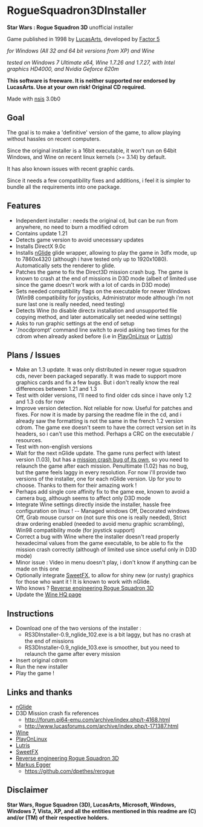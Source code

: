 RogueSquadron3DInstaller
========================

**Star Wars : Rogue Squadron 3D** unofficial installer

Game published in 1998 by [LucasArts](http://www.starwars.com/games-apps), developed by [Factor 5](http://www.factor5.de/)

*for Windows (All 32 and 64 bit versions from XP) and Wine*

*tested on Windows 7 Ultimate x64, Wine 1.7.26 and 1.7.27, with Intel graphics HD4000, and Nvidia Geforce 620m*

**This software is freeware. It is neither supported nor endorsed by LucasArts. Use at your own risk! Original CD required.**

Made with [nsis](http://nsis.sourceforge.net) 3.0b0

## Goal

The goal is to make a 'definitive' version of the game, to allow playing without hassles on recent computers.

Since the original installer is a 16bit executable, it won't run on 64bit Windows, and Wine on recent linux kernels (>= 3.14) by default.

It has also known issues with recent graphic cards.

Since it needs a few compatibility fixes and additions, i feel it is simpler to bundle all the requirements into one package.

## Features

- Independent installer : needs the original cd, but can be run from anywhere, no need to burn a modified cdrom
- Contains update 1.21
- Detects game version to avoid unecessary updates
- Installs DirectX 9.0c
- Installs [nGlide](http://www.zeus-software.com/downloads/nglide) glide wrapper, allowing to play the game in 3dfx mode, up to 7860x4320 (although i have tested only up to 1920x1080). Automatically sets the renderer to glide.
- Patches the game to fix the Direct3D mission crash bug. The game is known to crash at the end of missions in D3D mode (albeit of limited use since the game doesn't work with a lot of cards in D3D mode)
- Sets needed compatibility flags on the executable for newer Windows (Win98 compatibility for joysticks, Administrator mode although i'm not sure last one is really needed, need testing)
- Detects Wine (to disable directx installation and unsupported file copying method, and later automatically set needed wine settings)
- Asks to run graphic settings at the end of setup
- '/nocdprompt' command line switch to avoid asking two times for the cdrom when already asked before (i.e in [PlayOnLinux](http://www.playonlinux.com/) or [Lutris](https://lutris.net/))

## Plans / Issues

- Make an 1.3 update. It was only distributed in newer rogue squadron cds, never been packaged separatly. It was made to support more graphics cards and fix a few bugs. But i don't really know the real differences between 1.21 and 1.3
- Test with older versions, I'll need to find older cds since i have only 1.2 and 1.3 cds for now
- Improve version detection. Not reliable for now. Useful for patches and fixes. For now it is made by parsing the readme file in the cd, and i already saw the formatting is not the same in the french 1.2 version cdrom. The game exe doesn't seem to have the correct version set in its headers, so i can't use this method. Perhaps a CRC on the executable / resources.
- Test with non-english versions
- Wait for the next nGlide update. The game runs perfect with latest version (1.03), but has a [mission crash bug of its own](http://www.zeus-software.com/forum/viewtopic.php?f=10&t=729), so you need to relaunch the game after each mission. Penultimate (1.02) has no bug, but the game feels laggy in every resolution. For now i'll provide two versions of the installer, one for each nGlide version. Up for you to choose. Thanks to them for their amazing work !
- Perhaps add single core affinity fix to the game exe, known to avoid a camera bug, although seems to affect only D3D mode
- Integrate Wine settings directly inside the installer, hassle free configuration on linux ! -- Managed windows Off, Decorated windows Off, Grab mouse cursor on (not sure this one is really needed), Strict draw ordering enabled (needed to avoid menu graphic scrambling), Win98 compatibility mode (for joystick support)
- Correct a bug with Wine where the installer doesn't read properly hexadecimal values from the game executable, to be able to fix the mission crash correctly (although of limited use since useful only in D3D mode)
- Minor issue : Video in menu doesn't play, i don't know if anything can be made on this one
- Optionally integrate [SweetFX](http://forums.guru3d.com/showthread.php?t=381912), to allow for shiny new (or rusty) graphics for those who want it ! It is known to work with nGlide.
- Who knows ? [Reverse engineering Rogue Squadron 3D](http://satd.sk/web/rs/)
- Update the [Wine HQ page](https://appdb.winehq.org/objectManager.php?sClass=application&iId=3258)

## Instructions

- Download one of the two versions of the installer :
  * RS3DInstaller-0.9_nglide_102.exe is a bit laggy, but has no crash at the end of missions
  * RS3DInstaller-0.9_nglide_103.exe is smoother, but you need to relaunch the game after every mission
- Insert original cdrom
- Run the new installer
- Play the game !

## Links and thanks

- [nGlide](http://www.zeus-software.com/downloads/nglide)
- D3D Mission crash fix references
  * http://forum.pj64-emu.com/archive/index.php/t-4168.html
  * http://www.lucasforums.com/archive/index.php/t-171387.html
- [Wine](https://www.winehq.org/)
- [PlayOnLinux](http://www.playonlinux.com/)
- [Lutris](https://lutris.net/)
- [SweetFX](http://forums.guru3d.com/showthread.php?t=381912)
- [Reverse engineering Rogue Squadron 3D](http://satd.sk/web/rs/)
- [Markus Egger](http://www.markusegger.at/Software/Games/Rogue/Instructions.html)
  * https://github.com/dpethes/rerogue

## Disclaimer

**Star Wars, Rogue Squadron (3D), LucasArts, Microsoft, Windows, Windows 7, Vista, XP, and all the entities mentioned in this readme are (C) and/or (TM) of their respective holders.**
